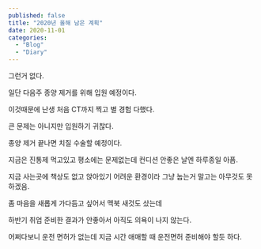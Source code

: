 ```yaml
---
published: false
title: "2020년 올해 남은 계획"
date: 2020-11-01
categories: 
  - "Blog"
  - "Diary"
---
```


그런거 없다.

일단 다음주 종양 제거를 위해 입원 예정이다.

이것때문에 난생 처음 CT까지 찍고 별 경험 다했다.

큰 문제는 아니지만 입원하기 귀찮다.

종양 제거 끝나면 치질 수술할 예정이다.

지금은 진통제 먹고있고 평소에는 문제없는데 컨디션 안좋은 날엔 하루종일 아픔.

지금 사는곳에 책상도 없고 앉아있기 어려운 환경이라 그냥 눕는거 말고는 아무것도 못하겠음.

좀 마음을 새롭게 가다듬고 싶어서 맥북 새것도 샀는데

하반기 취업 준비한 결과가 안좋아서 아직도 의욕이 나지 않는다.

어쩌다보니 운전 면허가 없는데 지금 시간 애매할 때 운전면허 준비해야 할듯 하다.
